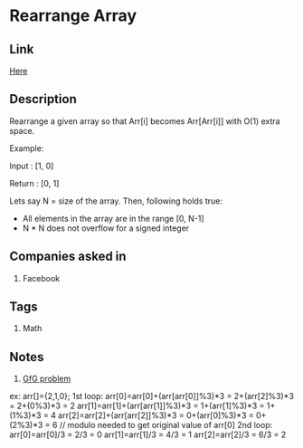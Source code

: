 # Rearrange Array

## Link

[Here](https://www.interviewbit.com/problems/rearrange-array/)

## Description

Rearrange a given array so that Arr[i] becomes Arr[Arr[i]] with O(1) extra space.

Example:

Input : [1, 0]

Return : [0, 1]

Lets say N = size of the array. Then, following holds true:

* All elements in the array are in the range [0, N-1]
* N * N does not overflow for a signed integer

## Companies asked in

1. Facebook

## Tags

1. Math

## Notes

1. [GfG problem](http://www.geeksforgeeks.org/rearrange-given-array-place/)

ex: arr[]={2,1,0};
1st loop:
arr[0]=arr[0]+(arr[arr[0]]%3)*3 = 2+(arr[2]%3)*3 = 2+(0%3)*3 = 2
arr[1]=arr[1]+(arr[arr[1]]%3)*3 = 1+(arr[1]%3)*3 = 1+(1%3)*3 = 4
arr[2]=arr[2]+(arr[arr[2]]%3)*3 = 0+(arr[0]%3)*3 = 0+(2%3)*3 = 6 // modulo needed to get original value of arr[0]
2nd loop:
arr[0]=arr[0]/3 = 2/3 = 0
arr[1]=arr[1]/3 = 4/3 = 1
arr[2]=arr[2]/3 = 6/3 = 2